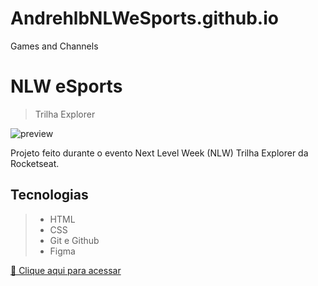 # AndrehlbNLWeSports.github.io
Games and Channels

# NLW eSports

> Trilha Explorer 

![preview](AndrehlbNLWeSports.github.io/esports/trilhaExplorer/assets/imagens/)

 Projeto feito durante o evento Next Level Week (NLW) Trilha Explorer da Rocketseat.

 ## Tecnologias
 >- HTML
 >- CSS
 >- Git e Github
 >- Figma

 [🔗 Clique aqui para acessar](https://github.com/Andrehlb/AndrehlbNLWeSports.github.io.git)
